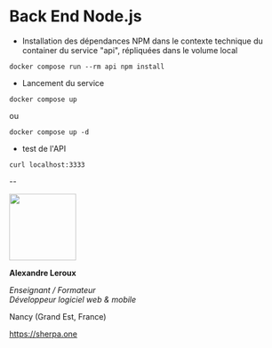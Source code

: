# Back End Node.js

- Installation des dépendances NPM dans le contexte technique du container du service "api", répliquées dans le volume local

`docker compose run --rm api npm install`

- Lancement du service

`docker compose up`

ou

`docker compose up -d`

- test de l'API

`curl localhost:3333`

--

<img src="https://sherpa.one/images/sherpa-logotype.png" width="120px">

__Alexandre Leroux__

_Enseignant / Formateur_<br>
_Développeur logiciel web & mobile_

Nancy (Grand Est, France)

https://sherpa.one

